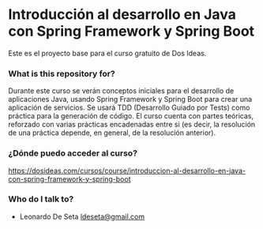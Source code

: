 # Introducción al desarrollo en Java con Spring Framework y Spring Boot #

Este es el proyecto base para el curso gratuito de Dos Ideas. 

### What is this repository for? ###

Durante este curso se verán conceptos iniciales para el desarrollo de aplicaciones Java, usando Spring Framework y Spring Boot para crear una aplicación de servicios. 
Se usará TDD (Desarrollo Guiado por Tests) como práctica para la generación de código. 
El curso cuenta con partes teóricas, reforzado con varias prácticas encadenadas entre si (es decir, la resolución de una práctica depende, en general, de la resolución anterior).

### ¿Dónde puedo acceder al curso? ###

https://dosideas.com/cursos/course/introduccion-al-desarrollo-en-java-con-spring-framework-y-spring-boot

### Who do I talk to? ###

* Leonardo De Seta 
  ldeseta@gmail.com